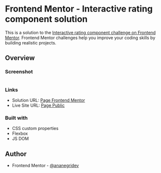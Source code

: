 # Frontend Mentor - Interactive rating component solution

This is a solution to the [Interactive rating component challenge on Frontend Mentor](https://www.frontendmentor.io/challenges/interactive-rating-component-koxpeBUmI). Frontend Mentor challenges help you improve your coding skills by building realistic projects. 

## Overview

### Screenshot

![]()

### Links

- Solution URL: [Page Frontend Mentor]()
- Live Site URL: [Page Public]()

### Built with

- CSS custom properties
- Flexbox
- JS DOM

## Author

- Frontend Mentor - [@ananegridev](https://www.frontendmentor.io/profile/ananegridev)